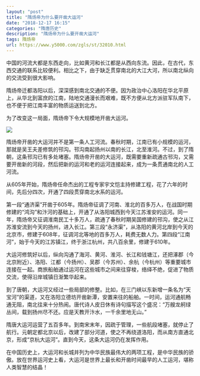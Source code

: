 ```yaml
---
layout: "post"
title: "隋炀帝为什么要开凿大运河"
date: "2018-12-17 16:15"
categories: "隋唐历史"
description: "隋炀帝为什么要开凿大运河"
tags: 隋炀帝
url: https://www.y5000.com/zgls/st/32010.html
---
```






中国的河流大都是东西走向，比如黄河和长江都是从西向东流。因此，在古代，东西交通的联系比较便利。相比之下，由于缺乏贯穿南北的大江大河，所以南北纵向的交流受到很大影响。

隋炀帝迁都洛阳以后，深深感到南北交通的不便。因为政治中心洛阳在华北平原上，从华北到富庶的江南，陆地交通漫长而艰难，既不方便从北方派驻军队南下，也不便于把江南丰富的物质运送到北方。

为了改变这一局面，隋炀帝下令大规模地开凿大运河。

![](https://img.y5000.com/uploads/allimg/180813/8-1PQ315345Q50.jpg)

隋炀帝开凿的大运河并不是第一条人工河流。春秋时期，江南已有小规模的运河，那就是吴王夫差修筑的邗沟。邗沟南起扬州以南的长江，北至淮河。不过，到了隋朝，这条邗沟已有多处堵塞。隋炀帝开凿的大运河，既需要重新疏通古邗沟，又需要开凿新的河段，然后把新的运河和老的运河连接起来，成为一条贯通南北的人工河流。

从605年开始，隋炀帝任命杰出的工程专家宇文恺主持修建工程，花了六年的时间，先后分四次，开通了四段贯穿南北水系的运河。

第一段“通济渠”开凿于605年。隋炀帝征调了河南、淮北的百多万人，在战国时期修建的“鸿沟”和汴河的基础上，开通了从洛阳城西到今天江苏淮安的运河。同一年，隋炀帝又征调淮南民工十多万人，疏通了春秋时期吴国修建的邗沟，使之从江苏淮安流到今天的扬州，进入长江。第三段“永济渠”，从洛阳的黄河北岸到今天的北京市，修建于608年，征调河北等地的百多万人，耗费无数人力。第四段“江南河”，始于今天的江苏镇江，终于浙江杭州，共八百余里，修建于610年。

大运河修筑好以后，纵向沟通了海河、黄河、淮河、长江和钱塘江，还把涿郡（今北京附近）、洛阳、江都（今扬州）、吴郡（今苏州）、余杭（今杭州）等重要城市连接在一起。商旅船舶通过运河在这些城市之间来往穿梭，络绎不绝，促进了物质交流，使得沿岸城镇日渐繁华起来。

到了唐朝，大运河又经过一些局部的修整。比如，在三门峡以东新增一条名为“天宝河”的渠道，又在洛阳立德坊开凿新潭，安置来往的船舶。一时间，运河通航畅通无阻，南北往来十分热闹。唐代诗人皮日休有诗句描写这个盛况：“万艘龙舸绿丛间，载到扬州尽不还。应是天教开汴水，一千余里地无山。”

隋唐大运河运营了五百多年。到南宋末年，因疏于管理，一些航段堵塞，就停止了航行。元朝定都北京以后，改建了部分河道，使之不再绕道洛阳，而从南方直通北京，形成“京杭大运河”。直到今天，这条大运河仍在发挥作用。

在中国历史上，大运河和长城并列为中华民族最伟大的两项工程，是中华民族的骄傲。放在世界运河史上看，大运河是世界上最长和开凿时间最早的人工运河，堪称人类智慧的结晶！
